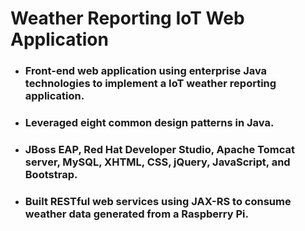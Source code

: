 <!DOCTYPE html>
<html>
    <head>
      <meta charset="utf=8">
    </head>
    <body>
    <h1>Weather Reporting IoT Web Application</h1>
     <ul>
        <li><h3>Front-end web application using enterprise Java technologies to implement a IoT weather reporting application.<h3></li>
        <li><h3>Leveraged eight common design patterns in Java.</h3></li>
        <li><h3>JBoss EAP, Red Hat Developer Studio, Apache Tomcat server, MySQL, XHTML, CSS, jQuery, JavaScript, and Bootstrap.</h3></li>
        <li><h3>Built RESTful web services using JAX-RS to consume weather data generated from a Raspberry Pi.</h3></li>
    </ul>
  </body>
</html>
